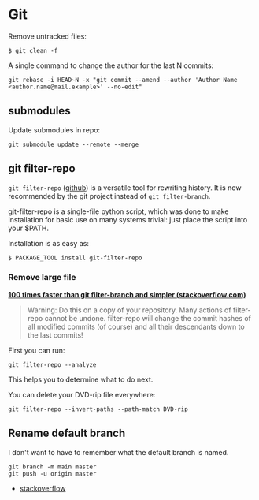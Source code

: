 # Git

Remove untracked files:

    $ git clean -f

A single command to change the author for the last N commits:

    git rebase -i HEAD~N -x "git commit --amend --author 'Author Name <author.name@mail.example>' --no-edit"


## submodules

Update submodules in repo:

    git submodule update --remote --merge



## git filter-repo

`git filter-repo` ([github][1]) is a versatile tool for rewriting history. It is now recommended by the git project instead of `git filter-branch`.

git-filter-repo is a single-file python script, which was done to make installation for basic use on many systems trivial: just place the script into your $PATH.

Installation is as easy as:

    $ PACKAGE_TOOL install git-filter-repo

[1]: https://github.com/newren/git-filter-repo

### Remove large file

**[100 times faster than git filter-branch and simpler (stackoverflow.com)](https://stackoverflow.com/a/61602985/660017)**

> Warning: Do this on a copy of your repository. Many actions of filter-repo cannot be undone. filter-repo will change the commit hashes of all modified commits (of course) and all their descendants down to the last commits!

First you can run:

    git filter-repo --analyze

This helps you to determine what to do next.

You can delete your DVD-rip file everywhere:

    git filter-repo --invert-paths --path-match DVD-rip

## Rename default branch

I don't want to have to remember what the default branch is named.

    git branch -m main master
    git push -u origin master

- [stackoverflow](https://stackoverflow.com/a/69344918/660017)
